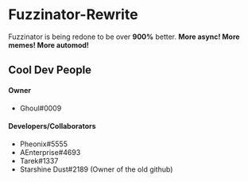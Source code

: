 # Fuzzinator-Rewrite

Fuzzinator is being redone to be over **900%** better.
**More async! More memes! More automod!**

## Cool Dev People

#### Owner
 - Ghoul#0009

#### Developers/Collaborators
 - Pheonix#5555
 - AEnterprise#4693
 - Tarek#1337
 - Starshine Dust#2189 (Owner of the old github)
